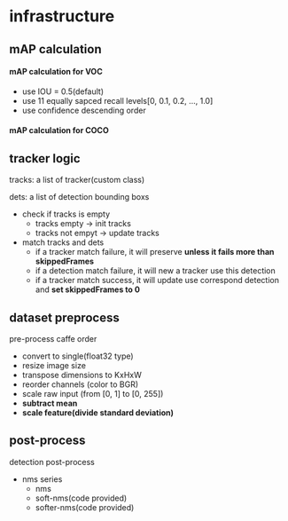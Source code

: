 # infrastructure

## mAP calculation
#### mAP calculation for VOC 
* use IOU = 0.5(default)
* use 11 equally sapced recall levels[0, 0.1, 0.2, ..., 1.0]
* use confidence descending order

#### mAP calculation for COCO

## tracker logic
tracks: a list of tracker(custom class)

dets: a list of detection bounding boxs
* check if tracks is empty
  * tracks empty -> init tracks
  * tracks not empyt -> update tracks
* match tracks and dets
  * if a tracker match failure, it will preserve **unless it fails more than skippedFrames**
  * if a detection match failure, it will new a tracker use this detection
  * if a tracker match success, it will update use correspond detection and **set skippedFrames to 0**

## dataset preprocess
pre-process caffe order
* convert to single(float32 type)
* resize image size
* transpose dimensions to KxHxW
* reorder channels (color to BGR)
* scale raw input (from [0, 1] to [0, 255])
* **subtract mean**
* **scale feature(divide standard deviation)**

## post-process
detection post-process
* nms series
  * nms
  * soft-nms(code provided)
  * softer-nms(code provided)
